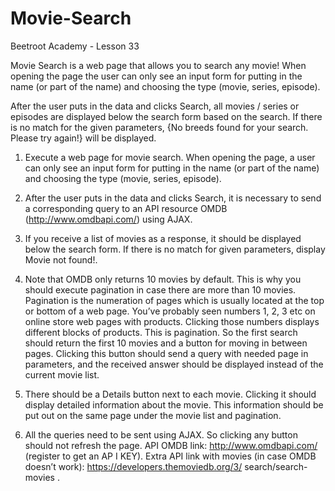 # Movie-Search
Beetroot Academy - Lesson 33

Movie Search is a web page that allows you to search any movie!
When opening the page the user can only see an input form for putting in the name (or part of the name) and choosing the type (movie, series, episode). 

After the user puts in the data and clicks Search, all movies / series or episodes are displayed below the search form based on the search. 
If there is no match for the given parameters, {No breeds found for your search. Please try again!} will be displayed.


1. Execute a web page for movie search. When opening the page, a user can only see an input form for putting in the name (or part of the name) and choosing the type (movie, series, episode). 

2. After the user puts in the data and clicks Search, it is necessary to send a corresponding query to an API resource OMDB (http://www.omdbapi.com/) using AJAX.  

3. If you receive a list of movies as a response, it should be displayed below the search form. If there is no match for given parameters, display Movie not found!.

4. Note that OMDB only returns 10 movies by default. This is why you should execute pagination in case there are more than 10 movies. Pagination is the numeration of pages which is usually located at the top or bottom of a web page. You’ve probably seen numbers 1, 2, 3 etc on online store web pages with products. Clicking those numbers displays different blocks of products. This is pagination. So the first search should return the first 10 movies and a button for moving in between pages. Clicking this button should send a query with needed page in parameters, and the received answer should be displayed instead of the current movie list. 

 5. There should be a Details button next to each movie. Clicking it should display detailed information about the movie. This information should be put out on the same page under the movie list and pagination. 

6. All the queries need to be sent using AJAX. So clicking any button should not refresh the page. API OMDB link: http://www.omdbapi.com/ (register to get an AP I KEY). Extra API link with movies (in case OMDB doesn’t work): https://developers.themoviedb.org/3/ search/search-movies .  
